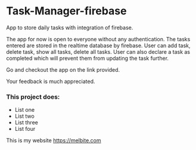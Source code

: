 # Task-Manager-firebase

App to store daily tasks with integration of firebase.

The app for now is open to everyone without any authentication. The tasks entered are stored in the realtime database by firebase. User can add task, delete task, show all tasks, delete all tasks. User can also declare a task as completed which will prevent them from updating the task further.

Go and checkout the app on the link provided.


Your feedback is much appreciated.

### This project does:

- List one
- List two
- List three
- List four

This is my website https://melbite.com
